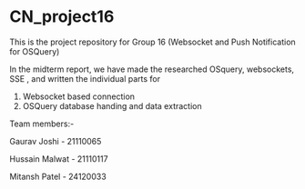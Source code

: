 # CN_project16

This is the project repository for Group 16 (Websocket and Push Notification for OSQuery)

In the midterm report, we have made the researched OSquery, websockets, SSE , and written the individual parts for 
1. Websocket based connection
2. OSQuery database handing and data extraction


Team members:-

Gaurav Joshi - 21110065

Hussain Malwat - 21110117

Mitansh Patel - 24120033
